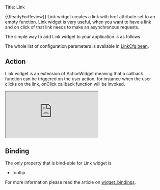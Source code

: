Title: Link


{{ReadyForReview}}
Link widget creates a link with href attribute set to an empty function. Link widget is very useful, when you want to have a link and on click of that link needs to make an asynchronous requests.

The simple way to add Link widget to your application is as follows
<script src='http://snippets.ariatemplates.com/snippets/github.com/ariatemplates/documentation-code/%VERSION%/snippets/widgets/link/Snippet.tpl?tag=wgtLinkSnippet1&lang=at&outdent=true' defer></script>

The whole list of configuration parameters is available in [LinkCfg bean](http://ariatemplates.com/api/#aria.widgets.CfgBeans:LinkCfg).

## Action
Link widget is an extension of ActionWidget meaning that a callback function can be triggered on the user action, for instance when the user clicks on the link, onClick callback function will be invoked.

<script src='http://snippets.ariatemplates.com/snippets/github.com/ariatemplates/documentation-code/%VERSION%/snippets/widgets/link/Snippet.tpl?tag=wgtLinkSnippet2&lang=at&outdent=true' defer></script>

<iframe class='samples' src='http://snippets.ariatemplates.com/samples/github.com/ariatemplates/documentation-code/%VERSION%/samples/widgets/link/?skip=1' ></iframe>

## Binding
The only property that is bind-able for Link widget is 
* tooltip

For more information please read the article on [widget_bindings](widget_bindings).